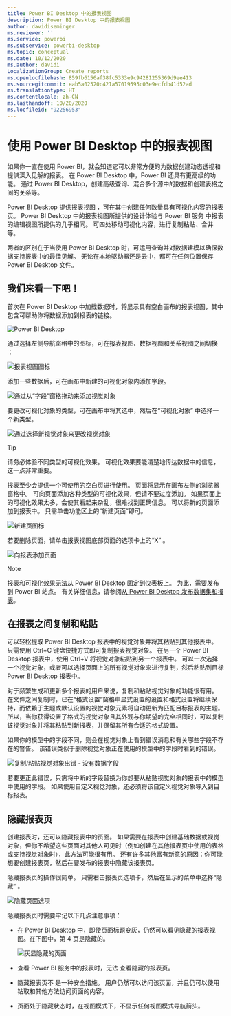 ```yaml
---
title: Power BI Desktop 中的报表视图
description: Power BI Desktop 中的报表视图
author: davidiseminger
ms.reviewer: ''
ms.service: powerbi
ms.subservice: powerbi-desktop
ms.topic: conceptual
ms.date: 10/12/2020
ms.author: davidi
LocalizationGroup: Create reports
ms.openlocfilehash: 859fb6156af38fc5333e9c94281255369d9ee413
ms.sourcegitcommit: eab5a02520c421a57019595c03e9ecfdb41d52ad
ms.translationtype: HT
ms.contentlocale: zh-CN
ms.lasthandoff: 10/20/2020
ms.locfileid: "92256953"
---
```

# <a name="work-with-report-view-in-power-bi-desktop"></a>使用 Power BI Desktop 中的报表视图

如果你一直在使用 Power BI，就会知道它可以非常方便的为数据创建动态透视和提供深入见解的报表。 在 Power BI Desktop 中，Power BI 还具有更高级的功能。 通过 Power BI Desktop，创建高级查询、混合多个源中的数据和创建表格之间的关系等。

Power BI Desktop 提供报表视图  ，可在其中创建任何数量具有可视化内容的报表页。 Power BI Desktop 中的报表视图所提供的设计体验与 Power BI 服务  中报表的编辑视图所提供的几乎相同。 可四处移动可视化内容，进行复制粘贴、合并等。

两者的区别在于当使用 Power BI Desktop 时，可运用查询并对数据建模以确保数据支持报表中的最佳见解。 无论在本地驱动器还是云中，都可在任何位置保存 Power BI Desktop 文件。

## <a name="lets-take-a-look"></a>我们来看一下吧！

首次在 Power BI Desktop 中加载数据时，将显示具有空白画布的报表视图，其中包含可帮助你将数据添加到报表的链接。

![Power BI Desktop](media/desktop-report-view/report-view-blank-canvas.png)

通过选择左侧导航窗格中的图标，可在报表视图、数据视图和关系视图之间切换    ：

![报表视图图标](media/desktop-report-view/pbi_reportviewinpbidesigner_changeview.png)

添加一些数据后，可在画布中新建的可视化对象内添加字段。

![通过从“字段”窗格拖动来添加视觉对象](media/desktop-report-view/pbid_reportview_addvis.gif)

要更改可视化对象的类型，可在画布中将其选中，然后在“可视化对象”  中选择一个新类型。

![通过选择新视觉对象来更改视觉对象](media/desktop-report-view/pbid_reportview_changevis.gif)

> [!TIP]
> 请务必体验不同类型的可视化效果。 可视化效果要能清楚地传达数据中的信息，这一点非常重要。

报表至少会提供一个可使用的空白页进行使用。 页面将显示在画布左侧的浏览器窗格中。 可向页面添加各种类型的可视化效果，但请不要过度添加。 如果页面上的可视化效果太多，会使其看起来杂乱，很难找到正确信息。 可以将新的页面添加到报表中。 只需单击功能区上的“新建页面”即可。 

![新建页图标](media/desktop-report-view/pbidesignerreportviewnewpage.png)

若要删除页面，请单击报表视图底部页面的选项卡上的“X”  。

![向报表添加页面](media/desktop-report-view/pbi_reportviewinpbidesigner_deletepage.png)

> [!NOTE]
> 报表和可视化效果无法从 Power BI Desktop 固定到仪表板上。 为此，需要发布到 Power BI 站点。 有关详细信息，请参阅[从 Power BI Desktop 发布数据集和报表](desktop-upload-desktop-files.md)。

## <a name="copy-and-paste-between-reports"></a>在报表之间复制和粘贴

可以轻松提取 Power BI Desktop 报表中的视觉对象并将其粘贴到其他报表中。 只需使用 Ctrl+C 键盘快捷方式即可复制报表视觉对象。 在另一个 Power BI Desktop 报表中，使用 Ctrl+V 将视觉对象粘贴到另一个报表中。 可以一次选择一个视觉对象，或者可以选择页面上的所有视觉对象来进行复制，然后粘贴到目标 Power BI Desktop 报表中。

对于频繁生成和更新多个报表的用户来说，复制和粘贴视觉对象的功能很有用。 在文件之间复制时，已在“格式设置”窗格中显式设置的设置和格式设置将继续保持，而依赖于主题或默认设置的视觉对象元素将自动更新为匹配目标报表的主题。 所以，当你获得设置了格式的视觉对象且其外观与你期望的完全相同时，可以复制该视觉对象并将其粘贴到新报表，并保留其所有合适的格式设置。

如果你的模型中的字段不同，则会在视觉对象上看到错误消息和有关哪些字段不存在的警告。 该错误类似于删除视觉对象正在使用的模型中的字段时看到的错误。

![复制/粘贴视觉对象出错 - 没有数据字段](media/desktop-report-view/report-view_07.png)

若要更正此错误，只需将中断的字段替换为你想要从粘贴视觉对象的报表中的模型中使用的字段。 如果使用自定义视觉对象，还必须将该自定义视觉对象导入到目标报表。

## <a name="hide-report-pages"></a>隐藏报表页

创建报表时，还可以隐藏报表中的页面。 如果需要在报表中创建基础数据或视觉对象，但你不希望这些页面对其他人可见时（例如创建在其他报表页中使用的表格或支持视觉对象时），此方法可能很有用。 还有许多其他富有新意的原因：你可能想要创建报表页，然后在要发布的报表中隐藏该报表页。

隐藏报表页的操作很简单。 只需右击报表页选项卡，然后在显示的菜单中选择“隐藏”  。

![隐藏页面选项](media/desktop-report-view/report-view_05.png)

隐藏报表页时需要牢记以下几点注意事项：

* 在 Power BI Desktop 中，即使页面标题变灰，仍然可以看见隐藏的报表视图。在下图中，第 4 页是隐藏的。

    ![灰显隐藏的页面](media/desktop-report-view/report-view_06.png)

* 查看 Power BI 服务中的报表时，无法  查看隐藏的报表页。

* 隐藏报表页不  是一种安全措施。 用户仍然可以访问该页面，并且仍可以使用钻取和其他方法访问页面的内容。

* 页面处于隐藏状态时，在视图模式下，不显示任何视图模式导航箭头。
